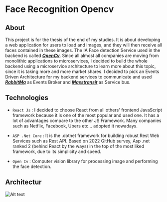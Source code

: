 # Face Recognition Opencv

## About
This project is for the thesis of the end of my studies. It is about developing a web application for users to load and images, and they will then receive all faces contained in these images. The IA Face detection Service used in the backend is called [*****OpenCv*****](https://opencv.org/). 
Since all almost all companies are moving from monolithic applications to microservices, I decided to build the whole backend using a microservice architecture to learn more about this topic, since it is taking more and more market shares. I decided to pick an Events Driven Architecture for my backend services to communicate and used [*****RabbitMq*****](https://www.rabbitmq.com/) as Events Broker and [*****Masstransit*****](https://masstransit-project.com/) as Service bus.

## Technologies
-  ``React Js`` : I decided to choose React from all others' frontend JavaScript framework because it is one of the most popular and used one. It has a lot of advantages compare to the other JS Framework. Many companies such as Netflix, Facebook, Ubers etc... adopted it nowadays.

-  ``ASP .Net Core`` : It is the .dotnet framework for building robust Rest Web Services such as Rest API. Based on 2022 GitHub survey, Asp .net ranked 2 (behind React by the ways) in the top of the most liked framework, due to its simplicity and speed.

- ``Open Cv`` : Computer vision library for processing image and performing the face detection.

## Architectur

![Alt text](https://github.com/fantoSama/face-recognize-opencv/blob/main/assets/Architectur.png "a title")
